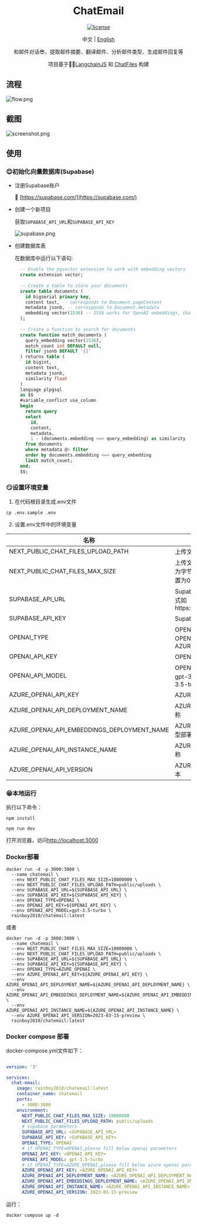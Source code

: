 <div align="center">
  
<h1 align="center">ChatEmail</h1>

[![license](https://img.shields.io/github/license/modelscope/modelscope.svg)](./LICENSE)

中文 | [English](./README_EN.md)

和邮件对话😎，提取邮件摘要、翻译邮件、分析邮件类型、生成邮件回复等

项目基于🦜️🔗[LangchainJS](https://github.com/hwchase17/langchainjs) 和 [ChatFiles](https://github.com/guangzhengli/ChatFiles) 构建

</div>

## 流程
![flow.png](./doc/flow.png)

## 截图
![screenshot.png](./doc/screenshot.png)

## 使用

### 😊初始化向量数据库(Supabase)
- 注册Supabase账户
  
  🔗 [https://supabase.com/](https://supabase.com/)
  
- 创建一个新项目
  
  获取`SUPABASE_API_URL`和`SUPABASE_API_KEY`
  
  ![supabase.png](./doc/supabase.png)

- 创建数据库表

  在数据库中运行以下语句:
  
  ```sql
    -- Enable the pgvector extension to work with embedding vectors
    create extension vector;
    
    -- Create a table to store your documents
    create table documents (
      id bigserial primary key,
      content text, -- corresponds to Document.pageContent
      metadata jsonb, -- corresponds to Document.metadata
      embedding vector(1536) -- 1536 works for OpenAI embeddings, change if needed
    );
    
    -- Create a function to search for documents
    create function match_documents (
      query_embedding vector(1536),
      match_count int DEFAULT null,
      filter jsonb DEFAULT '{}'
    ) returns table (
      id bigint,
      content text,
      metadata jsonb,
      similarity float
    )
    language plpgsql
    as $$
    #variable_conflict use_column
    begin
      return query
      select
        id,
        content,
        metadata,
        1 - (documents.embedding <=> query_embedding) as similarity
      from documents
      where metadata @> filter
      order by documents.embedding <=> query_embedding
      limit match_count;
    end;
    $$;
    ```

### 😏设置环境变量
1. 在代码根目录生成.env文件
  ```shell
  cp .env.sample .env
  ```
2. 设置.env文件中的环境变量

| 名称                     | 描述                                                                                                               | 默认值                           |
|------------------------|------------------------------------------------------------------------------------------------------------------|-------------------------------|
| NEXT_PUBLIC_CHAT_FILES_UPLOAD_PATH     | 上传文件的存放路径                              | public/uploads                             |
| NEXT_PUBLIC_CHAT_FILES_MAX_SIZE  | 上传文件的最大值，单位为字节，如果不设置或设置为0，则表示没有限制                            | 0 |
| SUPABASE_API_URL | Supabase的API地址，格式如https://xxxx.supabase.co                                          |          |
| SUPABASE_API_KEY | Supabase的API密钥 ||
| OPENAI_TYPE | OPENAI的类型，取值为OPENAI或AZURE_OPENAI        |OPENAI|
| OPENAI_API_KEY | OPENAI的密钥       ||
| OPENAI_API_MODEL | OPENAI的模型名称，如gpt-3.5-turbo、gpt-3.5-turbo-16k       |gpt-3.5-turbo|
| AZURE_OPENAI_API_KEY | AZURE OPENAI的密钥       ||
| AZURE_OPENAI_API_DEPLOYMENT_NAME | AZURE OPENAI的部署名称      ||
| AZURE_OPENAI_API_EMBEDDINGS_DEPLOYMENT_NAME | AZURE OPENAI的嵌入模型部署名称 ||
| AZURE_OPENAI_API_INSTANCE_NAME | AZURE OPENAI的实例名称 ||
| AZURE_OPENAI_API_VERSION | AZURE OPENAI的API版本|2023-03-15-preview|
   
### 😁本地运行
执行以下命令：
```shell
npm install

npm run dev
```
打开浏览器，访问[http://localhost:3000](http://localhost:300)

### Docker部署

```shell
docker run -d -p 3000:3000 \
  --name chatemail \
  --env NEXT_PUBLIC_CHAT_FILES_MAX_SIZE=10000000 \
  --env NEXT_PUBLIC_CHAT_FILES_UPLOAD_PATH=public/uploads \
  --env SUPABASE_API_URL=${SUPABASE_API_URL} \
  --env SUPABASE_API_KEY=${SUPABASE_API_KEY} \
  --env OPENAI_TYPE=OPENAI \
  --env OPENAI_API_KEY=${OPENAI_API_KEY} \
  --env OPENAI_API_MODEL=gpt-3.5-turbo \
  rainboy2010/chatemail:latest
```

或者

```shell
docker run -d -p 3000:3000 \
  --name chatemail \
  --env NEXT_PUBLIC_CHAT_FILES_MAX_SIZE=10000000 \
  --env NEXT_PUBLIC_CHAT_FILES_UPLOAD_PATH=public/uploads \
  --env SUPABASE_API_URL=${SUPABASE_API_URL} \
  --env SUPABASE_API_KEY=${SUPABASE_API_KEY} \
  --env OPENAI_TYPE=AZURE_OPENAI \
  --env AZURE_OPENAI_API_KEY=${AZURE_OPENAI_API_KEY} \
  --env AZURE_OPENAI_API_DEPLOYMENT_NAME=${AZURE_OPENAI_API_DEPLOYMENT_NAME} \
  --env AZURE_OPENAI_API_EMBEDDINGS_DEPLOYMENT_NAME=${AZURE_OPENAI_API_EMBEDDINGS_DEPLOYMENT_NAME} \
  --env AZURE_OPENAI_API_INSTANCE_NAME=${AZURE_OPENAI_API_INSTANCE_NAME} \
  --env AZURE_OPENAI_API_VERSION=2023-03-15-preview \
  rainboy2010/chatemail:latest
```
### Docker compose 部署

docker-compose.yml文件如下：

```yaml

version: '3'

services:
  chat-email:
    image: rainboy2010/chatemail:latest
    container_name: chatemail
    ports:
      - 3000:3000
    environment:
      NEXT_PUBLIC_CHAT_FILES_MAX_SIZE: 10000000
      NEXT_PUBLIC_CHAT_FILES_UPLOAD_PATH: public/uploads
      # supabase parameters
      SUPABASE_API_URL: <SUPABASE_API_URL>
      SUPABASE_API_KEY: <SUPABASE_API_KEY>
      OPENAI_TYPE: OPENAI
      # if OPENAI_TYPE=OPENAI,please fill below openai parameters
      OPENAI_API_KEY: <OPENAI_API_KEY>
      OPENAI_API_MODEL: gpt-3.5-turbo
      # if OPENAI_TYPE=AZURE_OPENAI,please fill below azure openai parameters
      AZURE_OPENAI_API_KEY: <AZURE_OPENAI_API_KEY>
      AZURE_OPENAI_API_DEPLOYMENT_NAME: <AZURE_OPENAI_API_DEPLOYMENT_NAME>
      AZURE_OPENAI_API_EMBEDDINGS_DEPLOYMENT_NAME: <AZURE_OPENAI_API_EMBEDDINGS_DEPLOYMENT_NAME>
      AZURE_OPENAI_API_INSTANCE_NAME: <AZURE_OPENAI_API_INSTANCE_NAME>
      AZURE_OPENAI_API_VERSION: 2023-03-15-preview
```

运行：

```shell
docker compose up -d
```
